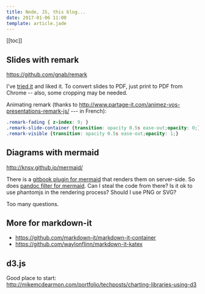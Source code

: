 ```yaml
---
title: Node, JS, this blog...
date: 2017-01-06 11:00
template: article.jade
---
```


[[toc]]

## Slides with remark

https://github.com/gnab/remark

I've [tried it] and liked it. To convert slides to PDF, just
print to PDF from Chrome -- also, some cropping may be needed.

[tried it]: https://github.com/iv-m/iv-m.github.io/tree/remark

Animating remark (thanks to http://www.partage-it.com/animez-vos-presentations-remark-js/ --- in French):

```css
.remark-fading { z-index: 9; }
.remark-slide-container {transition: opacity 0.5s ease-out;opacity: 0;}
.remark-visible {transition: opacity 0.5s ease-out;opacity: 1;}
```

## Diagrams with mermaid

http://knsv.github.io/mermaid/

There is a [gitbook plugin for mermaid] that renders them on server-side. So
does [pandoc filter for mermaid].  Can I steal the code from there? Is it ok to
use phantomjs in the rendering process? Should I use PNG or SVG?

Too many questions.

[gitbook plugin for mermaid]: https://github.com/JozoVilcek/gitbook-plugin-mermaid
[pandoc filter for mermaid]: https://github.com/raghur/mermaid-filter

## More for markdown-it

* https://github.com/markdown-it/markdown-it-container
* https://github.com/waylonflinn/markdown-it-katex

## d3.js

Good place to start: http://mikemcdearmon.com/portfolio/techposts/charting-libraries-using-d3
